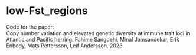 # low-Fst_regions

Code for the paper:  
Copy number variation and elevated genetic diversity at immune trait loci in Atlantic and Pacific herring. Fahime Sangdehi, Minal Jamsandekar, Erik Enbody, Mats Pettersson, Leif Andersson. 2023.
